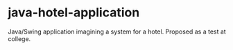 # java-hotel-application
Java/Swing application imagining a system for a hotel. Proposed as a test at college. 
